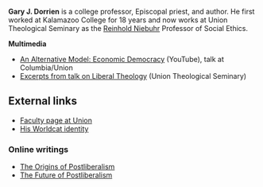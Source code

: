 **Gary J. Dorrien** is a college professor, Episcopal priest, and
author. He first worked at Kalamazoo College for 18 years and now
works at Union Theological Seminary as the
[Reinhold Niebuhr](Reinhold_Niebuhr "Reinhold Niebuhr") Professor
of Social Ethics.

**Multimedia**

-   [An Alternative Model: Economic Democracy](http://www.youtube.com/watch?v=2F-DMmKKfPY)
    (YouTube), talk at Columbia/Union
-   [Excerpts from talk on Liberal Theology](https://www.utsnyc.edu/Page.aspx?pid=1042)
    (Union Theological Seminary)


## External links

-   [Faculty page at Union](https://www.utsnyc.edu/Page.aspx?pid=351)
-   [His Worldcat identity](http://www.worldcat.org/identities/lccn-n86-70943)

### Online writings

-   [The Origins of Postliberalism](http://www.religion-online.org/showarticle.asp?title=2116)
-   [The Future of Postliberalism](http://www.religion-online.org/showarticle.asp?title=2115)



